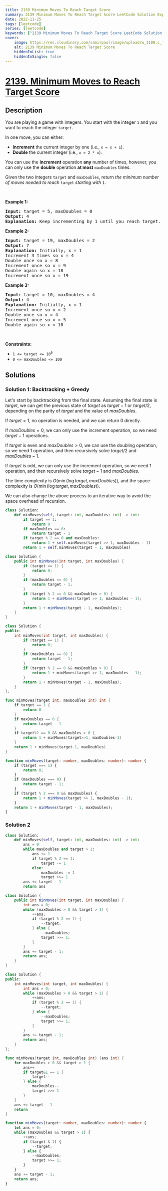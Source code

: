 ```yaml
---
title: 2139 Minimum Moves To Reach Target Score
summary: 2139 Minimum Moves To Reach Target Score LeetCode Solution Explained
date: 2022-11-25
tags: [leetcode]
series: [leetcode]
keywords: ["2139 Minimum Moves To Reach Target Score LeetCode Solution Explained in all languages", "2139 Minimum Moves To Reach Target Score", "LeetCode", "leetcode solution in Python3 C++ Java Go PHP Ruby Swift TypeScript Rust C# JavaScript C", "GeeksforGeeks", "InterviewBit", "Coding Ninjas", "HackerRank", "HackerEarth", "CodeChef", "TopCoder", "AlgoExpert", "freeCodeCamp", "Codeforces", "GitHub", "AtCoder", "Samir Paul"]
cover:
    image: https://res.cloudinary.com/samirpaul/image/upload/w_1100,c_fit,co_rgb:FFFFFF,l_text:Arial_75_bold:2139 Minimum Moves To Reach Target Score - Solution Explained/problem-solving.webp
    alt: 2139 Minimum Moves To Reach Target Score
    hiddenInList: true
    hiddenInSingle: false
---
```



# [2139. Minimum Moves to Reach Target Score](https://leetcode.com/problems/minimum-moves-to-reach-target-score)


## Description

<p>You are playing a game with integers. You start with the integer <code>1</code> and you want to reach the integer <code>target</code>.</p>

<p>In one move, you can either:</p>

<ul>
	<li><strong>Increment</strong> the current integer by one (i.e., <code>x = x + 1</code>).</li>
	<li><strong>Double</strong> the current integer (i.e., <code>x = 2 * x</code>).</li>
</ul>

<p>You can use the <strong>increment</strong> operation <strong>any</strong> number of times, however, you can only use the <strong>double</strong> operation <strong>at most</strong> <code>maxDoubles</code> times.</p>

<p>Given the two integers <code>target</code> and <code>maxDoubles</code>, return <em>the minimum number of moves needed to reach </em><code>target</code><em> starting with </em><code>1</code>.</p>

<p>&nbsp;</p>
<p><strong class="example">Example 1:</strong></p>

<pre>
<strong>Input:</strong> target = 5, maxDoubles = 0
<strong>Output:</strong> 4
<strong>Explanation:</strong> Keep incrementing by 1 until you reach target.
</pre>

<p><strong class="example">Example 2:</strong></p>

<pre>
<strong>Input:</strong> target = 19, maxDoubles = 2
<strong>Output:</strong> 7
<strong>Explanation:</strong> Initially, x = 1
Increment 3 times so x = 4
Double once so x = 8
Increment once so x = 9
Double again so x = 18
Increment once so x = 19
</pre>

<p><strong class="example">Example 3:</strong></p>

<pre>
<strong>Input:</strong> target = 10, maxDoubles = 4
<strong>Output:</strong> 4
<strong>Explanation:</strong><b> </b>Initially, x = 1
Increment once so x = 2
Double once so x = 4
Increment once so x = 5
Double again so x = 10
</pre>

<p>&nbsp;</p>
<p><strong>Constraints:</strong></p>

<ul>
	<li><code>1 &lt;= target &lt;= 10<sup>9</sup></code></li>
	<li><code>0 &lt;= maxDoubles &lt;= 100</code></li>
</ul>

## Solutions

### Solution 1: Backtracking + Greedy

Let's start by backtracking from the final state. Assuming the final state is $target$, we can get the previous state of $target$ as $target - 1$ or $target / 2$, depending on the parity of $target$ and the value of $maxDoubles$.

If $target=1$, no operation is needed, and we can return $0$ directly.

If $maxDoubles=0$, we can only use the increment operation, so we need $target-1$ operations.

If $target$ is even and $maxDoubles>0$, we can use the doubling operation, so we need $1$ operation, and then recursively solve $target/2$ and $maxDoubles-1$.

If $target$ is odd, we can only use the increment operation, so we need $1$ operation, and then recursively solve $target-1$ and $maxDoubles$.

The time complexity is $O(\min(\log target, maxDoubles))$, and the space complexity is $O(\min(\log target, maxDoubles))$.

We can also change the above process to an iterative way to avoid the space overhead of recursion.

<!-- tabs:start -->

```python
class Solution:
    def minMoves(self, target: int, maxDoubles: int) -> int:
        if target == 1:
            return 0
        if maxDoubles == 0:
            return target - 1
        if target % 2 == 0 and maxDoubles:
            return 1 + self.minMoves(target >> 1, maxDoubles - 1)
        return 1 + self.minMoves(target - 1, maxDoubles)
```

```java
class Solution {
    public int minMoves(int target, int maxDoubles) {
        if (target == 1) {
            return 0;
        }
        if (maxDoubles == 0) {
            return target - 1;
        }
        if (target % 2 == 0 && maxDoubles > 0) {
            return 1 + minMoves(target >> 1, maxDoubles - 1);
        }
        return 1 + minMoves(target - 1, maxDoubles);
    }
}
```

```cpp
class Solution {
public:
    int minMoves(int target, int maxDoubles) {
        if (target == 1) {
            return 0;
        }
        if (maxDoubles == 0) {
            return target - 1;
        }
        if (target % 2 == 0 && maxDoubles > 0) {
            return 1 + minMoves(target >> 1, maxDoubles - 1);
        }
        return 1 + minMoves(target - 1, maxDoubles);
    }
};
```

```go
func minMoves(target int, maxDoubles int) int {
	if target == 1 {
		return 0
	}
	if maxDoubles == 0 {
		return target - 1
	}
	if target%2 == 0 && maxDoubles > 0 {
		return 1 + minMoves(target>>1, maxDoubles-1)
	}
	return 1 + minMoves(target-1, maxDoubles)
}
```

```ts
function minMoves(target: number, maxDoubles: number): number {
    if (target === 1) {
        return 0;
    }
    if (maxDoubles === 0) {
        return target - 1;
    }
    if (target % 2 === 0 && maxDoubles) {
        return 1 + minMoves(target >> 1, maxDoubles - 1);
    }
    return 1 + minMoves(target - 1, maxDoubles);
}
```

<!-- tabs:end -->

### Solution 2

<!-- tabs:start -->

```python
class Solution:
    def minMoves(self, target: int, maxDoubles: int) -> int:
        ans = 0
        while maxDoubles and target > 1:
            ans += 1
            if target % 2 == 1:
                target -= 1
            else:
                maxDoubles -= 1
                target >>= 1
        ans += target - 1
        return ans
```

```java
class Solution {
    public int minMoves(int target, int maxDoubles) {
        int ans = 0;
        while (maxDoubles > 0 && target > 1) {
            ++ans;
            if (target % 2 == 1) {
                --target;
            } else {
                --maxDoubles;
                target >>= 1;
            }
        }
        ans += target - 1;
        return ans;
    }
}
```

```cpp
class Solution {
public:
    int minMoves(int target, int maxDoubles) {
        int ans = 0;
        while (maxDoubles > 0 && target > 1) {
            ++ans;
            if (target % 2 == 1) {
                --target;
            } else {
                --maxDoubles;
                target >>= 1;
            }
        }
        ans += target - 1;
        return ans;
    }
};
```

```go
func minMoves(target int, maxDoubles int) (ans int) {
	for maxDoubles > 0 && target > 1 {
		ans++
		if target&1 == 1 {
			target--
		} else {
			maxDoubles--
			target >>= 1
		}
	}
	ans += target - 1
	return
}
```

```ts
function minMoves(target: number, maxDoubles: number): number {
    let ans = 0;
    while (maxDoubles && target > 1) {
        ++ans;
        if (target & 1) {
            --target;
        } else {
            --maxDoubles;
            target >>= 1;
        }
    }
    ans += target - 1;
    return ans;
}
```

<!-- tabs:end -->

<!-- end -->
